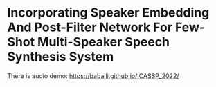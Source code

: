 # Incorporating Speaker Embedding And Post-Filter Network For Few-Shot Multi-Speaker Speech Synthesis System

There is audio demo: https://babaili.github.io/ICASSP_2022/
